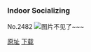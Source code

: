 ### Indoor Socializing
No.2482
![图片不见了~~~](https://imgs.xkcd.com/comics/indoor_socializing.png)

[原址](https://xkcd.com//2482) [下载](https://imgs.xkcd.com/comics/indoor_socializing.png)

